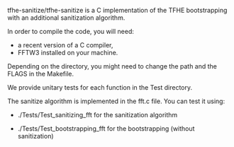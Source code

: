 tfhe-sanitize/tfhe-sanitize is a C implementation of the TFHE bootstrapping with an additional sanitization algorithm.

In order to compile the code, you will need:
 - a recent version of a C compiler,
 - FFTW3 installed on your machine.

Depending on the directory, you might need to change the path and the FLAGS in the Makefile.

We provide unitary tests for each function in the Test directory. 

The sanitize algorithm is implemented in the fft.c file. You can test it using:

 - ./Tests/Test_sanitizing_fft	for the sanitization algorithm

 - ./Tests/Test_bootstrapping_fft for the bootstrapping (without sanitization)

